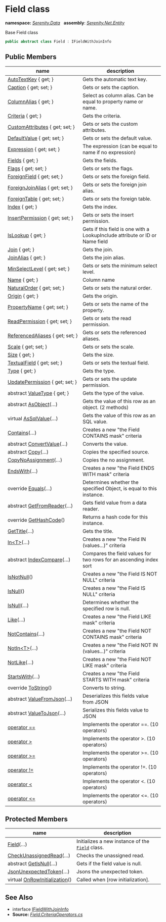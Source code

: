 # Field class
**namespace:** *[Serenity.Data](../README.md#serenity.data-namespace)*   **assembly**: *[Serenity.Net.Entity](../README.md)*

Base Field class

```csharp
public abstract class Field : IFieldWithJoinInfo
```

## Public Members

| name | description |
| --- | --- |
| [AutoTextKey](Field/AutoTextKey.md) { get; } | Gets the automatic text key. |
| [Caption](Field/Caption.md) { get; set; } | Gets or sets the caption. |
| [ColumnAlias](Field/ColumnAlias.md) { get; } | Select as column alias. Can be equal to property name or name. |
| [Criteria](Field/Criteria.md) { get; } | Gets the criteria. |
| [CustomAttributes](Field/CustomAttributes.md) { get; set; } | Gets or sets the custom attributes. |
| [DefaultValue](Field/DefaultValue.md) { get; set; } | Gets or sets the default value. |
| [Expression](Field/Expression.md) { get; set; } | The expression (can be equal to name if no expression) |
| [Fields](Field/Fields.md) { get; } | Gets the fields. |
| [Flags](Field/Flags.md) { get; set; } | Gets or sets the flags. |
| [ForeignField](Field/ForeignField.md) { get; set; } | Gets or sets the foreign field. |
| [ForeignJoinAlias](Field/ForeignJoinAlias.md) { get; set; } | Gets or sets the foreign join alias. |
| [ForeignTable](Field/ForeignTable.md) { get; set; } | Gets or sets the foreign table. |
| [Index](Field/Index.md) { get; } | Gets the index. |
| [InsertPermission](Field/InsertPermission.md) { get; set; } | Gets or sets the insert permission. |
| [IsLookup](Field/IsLookup.md) { get; } | Gets if this field is one with a LookupInclude attribute or ID or Name field |
| [Join](Field/Join.md) { get; } | Gets the join. |
| [JoinAlias](Field/JoinAlias.md) { get; } | Gets the join alias. |
| [MinSelectLevel](Field/MinSelectLevel.md) { get; set; } | Gets or sets the minimum select level. |
| [Name](Field/Name.md) { get; } | Column name |
| [NaturalOrder](Field/NaturalOrder.md) { get; set; } | Gets or sets the natural order. |
| [Origin](Field/Origin.md) { get; } | Gets the origin. |
| [PropertyName](Field/PropertyName.md) { get; set; } | Gets or sets the name of the property. |
| [ReadPermission](Field/ReadPermission.md) { get; set; } | Gets or sets the read permission. |
| [ReferencedAliases](Field/ReferencedAliases.md) { get; set; } | Gets or sets the referenced aliases. |
| [Scale](Field/Scale.md) { get; set; } | Gets or sets the scale. |
| [Size](Field/Size.md) { get; } | Gets the size. |
| [TextualField](Field/TextualField.md) { get; set; } | Gets or sets the textual field. |
| [Type](Field/Type.md) { get; } | Gets the type. |
| [UpdatePermission](Field/UpdatePermission.md) { get; set; } | Gets or sets the update permission. |
| abstract [ValueType](Field/ValueType.md) { get; } | Gets the type of the value. |
| abstract [AsObject](Field/AsObject.md)(…) | Gets the value of this row as an object. (2 methods) |
| virtual [AsSqlValue](Field/AsSqlValue.md)(…) | Gets the value of this row as an SQL value. |
| [Contains](Field/Contains.md)(…) | Creates a new "the Field CONTAINS mask" criteria |
| abstract [ConvertValue](Field/ConvertValue.md)(…) | Converts the value. |
| abstract [Copy](Field/Copy.md)(…) | Copies the specified source. |
| [CopyNoAssignment](Field/CopyNoAssignment.md)(…) | Copies the no assignment. |
| [EndsWith](Field/EndsWith.md)(…) | Creates a new "the Field ENDS WITH mask" criteria |
| override [Equals](Field/Equals.md)(…) | Determines whether the specified Object, is equal to this instance. |
| abstract [GetFromReader](Field/GetFromReader.md)(…) | Gets field value from a data reader. |
| override [GetHashCode](Field/GetHashCode.md)() | Returns a hash code for this instance. |
| [GetTitle](Field/GetTitle.md)(…) | Gets the title. |
| [In&lt;T&gt;](Field/In.md)(…) | Creates a new "the Field IN (values...)" criteria |
| abstract [IndexCompare](Field/IndexCompare.md)(…) | Compares the field values for two rows for an ascending index sort |
| [IsNotNull](Field/IsNotNull.md)() | Creates a new "the Field IS NOT NULL" criteria |
| [IsNull](Field/IsNull.md)() | Creates a new "the Field IS NULL" criteria |
| [IsNull](Field/IsNull.md)(…) | Determines whether the specified row is null. |
| [Like](Field/Like.md)(…) | Creates a new "the Field LIKE mask" criteria |
| [NotContains](Field/NotContains.md)(…) | Creates a new "the Field NOT CONTAINS mask" criteria |
| [NotIn&lt;T&gt;](Field/NotIn.md)(…) | Creates a new "the Field NOT IN (values...)" criteria |
| [NotLike](Field/NotLike.md)(…) | Creates a new "the Field NOT LIKE mask" criteria |
| [StartsWith](Field/StartsWith.md)(…) | Creates a new "the Field STARTS WITH mask" criteria |
| override [ToString](Field/ToString.md)() | Converts to string. |
| abstract [ValueFromJson](Field/ValueFromJson.md)(…) | Deserializes this fields value from JSON |
| abstract [ValueToJson](Field/ValueToJson.md)(…) | Serializes this fields value to JSON |
| [operator ==](Field/op_Equality.md) | Implements the operator ==. (10 operators) |
| [operator &gt;](Field/op_GreaterThan.md) | Implements the operator &gt;. (10 operators) |
| [operator &gt;=](Field/op_GreaterThanOrEqual.md) | Implements the operator &gt;=. (10 operators) |
| [operator !=](Field/op_Inequality.md) | Implements the operator !=. (10 operators) |
| [operator &lt;](Field/op_LessThan.md) | Implements the operator &lt;. (10 operators) |
| [operator &lt;=](Field/op_LessThanOrEqual.md) | Implements the operator &lt;=. (10 operators) |

## Protected Members

| name | description |
| --- | --- |
| [Field](Field/Field.md)(…) | Initializes a new instance of the [`Field`](Field.md) class. |
| [CheckUnassignedRead](Field/CheckUnassignedRead.md)(…) | Checks the unassigned read. |
| abstract [GetIsNull](Field/GetIsNull.md)(…) | Gets if the field value is null. |
| [JsonUnexpectedToken](Field/JsonUnexpectedToken.md)(…) | Jsons the unexpected token. |
| virtual [OnRowInitialization](Field/OnRowInitialization.md)() | Called when [row initialization]. |

## See Also

* interface [IFieldWithJoinInfo](IFieldWithJoinInfo.md)
* **Source:** *[Field.CriteriaOperators.cs](https://github.com/serenity-is/Serenity/blob/master/src/Serenity.Net.Entity/FieldTypes/Field.CriteriaOperators.cs)*